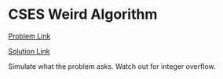 # CSES Weird Algorithm

[Problem Link](https://cses.fi/problemset/task/1068)

[Solution Link](/Solutions/CSES/01%20-%20Introductory%20Problems/1068.cpp)

Simulate what the problem asks. Watch out for integer overflow.
